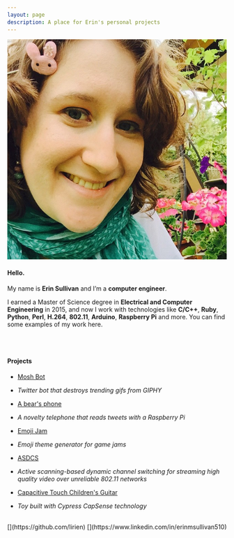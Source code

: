 ```yaml
---
layout: page
description: A place for Erin's personal projects
---
```


<img src="me.jpg" class="circlepicture">

#### Hello.

My name is **Erin Sullivan** and I’m a **computer engineer**.

I earned a Master of Science degree in **Electrical and Computer Engineering** in 2015, and now I work with technologies like **C/C++**, **Ruby**, **Python**, **Perl**, **H.264**, **802.11**, **Arduino**, **Raspberry Pi** and more. You can find some examples of my work here.

<br><br>

#### Projects

- [Mosh Bot](http://twitter.com/mosh_bot)
- _Twitter bot that destroys trending gifs from GIPHY_

- [A bear's phone](https://lirien.itch.io/abearsphone)
- _A novelty telephone that reads tweets with a Raspberry Pi_

- [Emoji Jam](http://emojam.club)
- _Emoji theme generator for game jams_

- [ASDCS](https://ir.library.oregonstate.edu/xmlui/handle/1957/56305)
- _Active scanning-based dynamic channel switching for streaming high quality video over unreliable 802.11 networks_

- [Capacitive Touch Children's Guitar](http://ir.library.oregonstate.edu/xmlui/handle/1957/17626)
- _Toy built with Cypress CapSense technology_

<br>
[<i class="fa fa-github"></i>](https://github.com/lirien)
[<i class="fa fa-linkedin-square"></i>](https://www.linkedin.com/in/erinmsullivan510)
